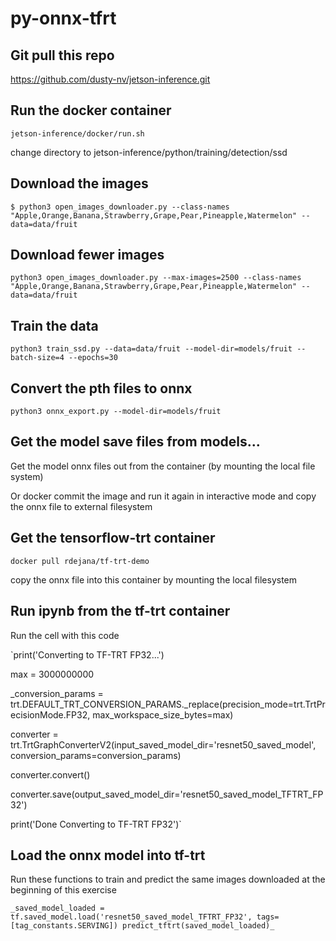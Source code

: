 # py-onnx-tfrt

## Git pull this repo
https://github.com/dusty-nv/jetson-inference.git

## Run the docker container
`jetson-inference/docker/run.sh`

change directory to jetson-inference/python/training/detection/ssd

## Download the images
`$ python3 open_images_downloader.py --class-names "Apple,Orange,Banana,Strawberry,Grape,Pear,Pineapple,Watermelon" --data=data/fruit`

## Download fewer images
`python3 open_images_downloader.py --max-images=2500 --class-names "Apple,Orange,Banana,Strawberry,Grape,Pear,Pineapple,Watermelon" --data=data/fruit`

## Train the data
`python3 train_ssd.py --data=data/fruit --model-dir=models/fruit --batch-size=4 --epochs=30`

## Convert the pth files to onnx
`python3 onnx_export.py --model-dir=models/fruit`

## Get the model save files from models\...
Get the model onnx files out from the container (by mounting the local file system)

Or docker commit the image and run it again in interactive mode and copy the onnx file to external filesystem

## Get the tensorflow-trt container
`docker pull rdejana/tf-trt-demo`

copy the onnx file into this container by mounting the local filesystem

## Run ipynb from the tf-trt container
Run the cell with this code

`print('Converting to TF-TRT FP32...')

max = 3000000000

_conversion_params = trt.DEFAULT_TRT_CONVERSION_PARAMS._replace(precision_mode=trt.TrtPrecisionMode.FP32,
                                                               max_workspace_size_bytes=max)

converter = trt.TrtGraphConverterV2(input_saved_model_dir='resnet50_saved_model',
                                    conversion_params=conversion_params)

converter.convert()

converter.save(output_saved_model_dir='resnet50_saved_model_TFTRT_FP32')

print('Done Converting to TF-TRT FP32')`

## Load the onnx model into tf-trt
Run these functions to train and predict the same images downloaded at the beginning of this exercise

`_saved_model_loaded = tf.saved_model.load('resnet50_saved_model_TFTRT_FP32', tags=[tag_constants.SERVING])
predict_tftrt(saved_model_loaded)_`
